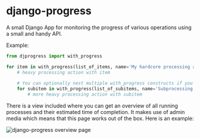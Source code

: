 django-progress
===============

A small Django App for monitoring the progress of various operations using a small and handy API.

Example:
```python
from djprogress import with_progress

for item in with_progress(list_of_items, name='My hardcore processing action'):
    # heavy processing action with item
    
    # You can optionally nest multiple with_progress constructs if you want:
    for subitem in with_progress(list_of_subitems, name='Subprocessing of item'):
        # more heavy processing action with subitem
```

There is a view included where you can get an overview of all running processes and their estimated time of completion.
It makes use of admin media which means that this page works out of the box. Here is an example:

![django-progress overview page](https://github.com/citylive/django-progress/raw/master/django_progress.png)

